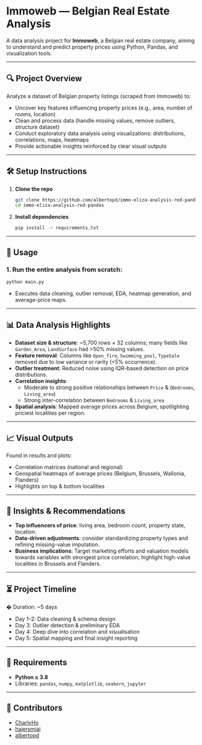 
# Immoweb — Belgian Real Estate Analysis

A data analysis project for **Immoweb**, a Belgian real estate company, aiming to understand and predict property prices using Python, Pandas, and visualization tools.

---

## 🔍 Project Overview

Analyze a dataset of Belgian property listings (scraped from Immoweb) to:

- Uncover key features influencing property prices (e.g., area, number of rooms, location)
- Clean and process data (handle missing values, remove outliers, structure dataset)
- Conduct exploratory data analysis using visualizations: distributions, correlations, maps, heatmaps
- Provide actionable insights reinforced by clear visual outputs

---

## 🛠️ Setup Instructions

1. **Clone the repo**  
   ```bash
   git clone https://github.com/albertopd/immo-eliza-analysis-red-pandas.git
   cd immo-eliza-analysis-red-pandas
   ```

2. **Install dependencies**  
   ```bash
   pip install -r requirements.txt
   ```

---

## 🚀 Usage

### 1. Run the entire analysis from scratch:
```bash
python main.py
```
- Executes data cleaning, outlier removal, EDA, heatmap generation, and average-price maps.

---

## 📊 Data Analysis Highlights

- **Dataset size & structure**: ~5,700 rows × 32 columns; many fields like `Garden_Area`, `LandSurface` had >50% missing values.
- **Feature removal**: Columns like `Open_fire`, `Swimming_pool`, `TypeSale` removed due to low variance or rarity (<5% occurrence).
- **Outlier treatment**: Reduced noise using IQR-based detection on price distributions.
- **Correlation insights**:
  - Moderate to strong positive relationships between `Price` & (`Bedrooms`, `Living_area`)
  - Strong inter-correlation between `Bedrooms` & `Living_area`
- **Spatial analysis**: Mapped average prices across Belgium, spotlighting priciest localities per region.

---

## 📈 Visual Outputs

Found in results and plots:
- Correlation matrices (national and regional)
- Geospatial heatmaps of average prices (Belgium, Brussels, Wallonia, Flanders)
- Highlights on top & bottom localities

---

## 📝 Insights & Recommendations

- **Top influencers of price**: living area, bedroom count, property state, location.
- **Data-driven adjustments**: consider standardizing property types and refining missing-value imputation.
- **Business implications**: Target marketing efforts and valuation models towards variables with strongest price correlation; highlight high-value localities in Brussels and Flanders.

---

## ⏳ Project Timeline

� Duration: ~5 days  
- Day 1–2: Data cleaning & schema design  
- Day 3: Outlier detection & preliminary EDA  
- Day 4: Deep dive into correlation and visualisation  
- Day 5: Spatial mapping and final insight reporting

---


## 🧰 Requirements

- **Python ≥ 3.8**
- Libraries: `pandas`, `numpy`, `matplotlib`, `seaborn`, `jupyter`

---

## 👥 Contributors

- [CharlyHo](https://github.com/CharlyHo)
- [hajersmiai](https://github.com/hajersmiai)
- [albertopd](https://github.com/albertopd)